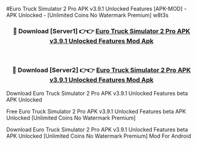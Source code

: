 #Euro Truck Simulator 2 Pro APK v3.9.1 Unlocked Features [APK-MOD] - APK Unlocked - [Unlimited Coins No Watermark Premium] w8t3s



<div align="center">

<h3>🔴 Download [Server1] 👉👉 <a href="https://momento.my/?title=Euro_Truck_Simulator_2_Pro_APK_v3.9.1_Unlocked_Features">Euro Truck Simulator 2 Pro APK v3.9.1 Unlocked Features Mod Apk</a></h3><br>

<h3>🔴 Download [Server2] 👉👉 <a href="https://momento.my/?title=Euro_Truck_Simulator_2_Pro_APK_v3.9.1_Unlocked_Features">Euro Truck Simulator 2 Pro APK v3.9.1 Unlocked Features Mod Apk</a></h3>
</div>



Download Euro Truck Simulator 2 Pro APK v3.9.1 Unlocked Features beta APK Unlocked

Free Euro Truck Simulator 2 Pro APK v3.9.1 Unlocked Features beta APK Unlocked [Unlimited Coins No Watermark Premium]

Download Euro Truck Simulator 2 Pro APK v3.9.1 Unlocked Features beta APK Unlocked [Unlimited Coins No Watermark Premium] Mod For Android
